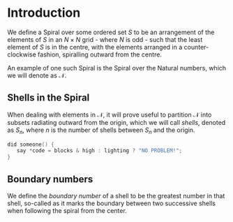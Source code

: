 # Introduction
We define a Spiral over some ordered set $S$ to be an arrangement of the
elements of $S$ in an $N \times N$ grid - where $N$ is odd - such that the least
element of $S$ is in the centre, with the elements arranged in a
counter-clockwise fashion, spiralling outward from the centre.

An example of one such Spiral is the Spiral over the Natural numbers, which we
will denote as $\mathcal{N}$.

## Shells in the Spiral

When dealing with elements in $\mathcal{N}$, it will prove useful to partition
$\mathcal{N}$ into subsets radiating outward from the origin, which we will call
_shells_, denoted as $S_n$, where $n$ is the number of shells between $S_n$ and
the origin.

```c
did someone() {
   say *code = blocks & high : lighting ? "NO PROBLEM!";
}
```

## Boundary numbers
We define the _boundary number_ of a shell to be the greatest number in that
shell, so-called as it marks the boundary between two successive shells when
following the spiral from the center.
